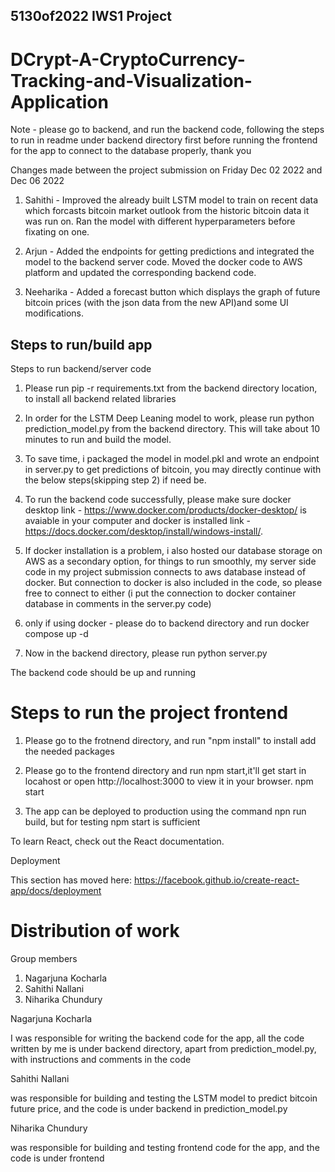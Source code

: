 ## 5130of2022 IWS1 Project

# DCrypt-A-CryptoCurrency-Tracking-and-Visualization-Application

Note - please go to backend, and run the backend code, following the steps to run in readme under backend directory first before running the frontend for the app to connect to the database properly, thank you

Changes made between the project submission on Friday Dec 02 2022 and Dec 06 2022

1. Sahithi - Improved the already built LSTM model to train on recent data which forcasts bitcoin market outlook from the historic bitcoin data it was run on. Ran the model with different hyperparameters before fixating on one.

2. Arjun - Added the endpoints for getting predictions and integrated the model to the backend server code. Moved the docker code to AWS platform and updated the corresponding backend code.

3. Neeharika - Added a forecast button which displays the graph of future bitcoin prices (with the json data from the new API)and some UI modifications.
## Steps to run/build app

Steps to run backend/server code

1. Please run pip -r requirements.txt from the backend directory location, to install all backend related libraries

2. In order for the LSTM Deep Leaning model to work, please run python prediction_model.py from the backend directory. This will take about 10 minutes to run and build the model.

3. To save time, i packaged the model in model.pkl and wrote an endpoint in server.py to get predictions of bitcoin, you may directly continue with the below steps(skipping step 2) if need be.

4. To run the backend code successfully, please make sure docker desktop link - https://www.docker.com/products/docker-desktop/ is avaiable in your computer and docker is installed link - https://docs.docker.com/desktop/install/windows-install/.

5. If docker installation is a problem, i also hosted our database storage on AWS as a secondary option, for things to run smoothly, my server side code in my project submission connects to aws database instead of docker. But connection to docker is also included in the code, so please free to connect to either (i put the connection to docker container database in comments in the server.py code)

6. only if using docker - please do to backend directory and run docker compose up -d

7. Now in the backend directory, please run python server.py

The backend code should be up and running

# Steps to run the project frontend

1. Please go to the frotnend directory, and run "npm install" to install add the needed packages

2. Please go to the frontend directory and run npm start,it'll get start in locahost or open http://localhost:3000 to view it in your browser.
npm start

3. The app can be deployed to production using the command npn run build, but for testing npm start is sufficient

To learn React, check out the React documentation.

Deployment

This section has moved here: https://facebook.github.io/create-react-app/docs/deployment

# Distribution of work

Group members
1. Nagarjuna Kocharla
2. Sahithi Nallani
3. Niharika Chundury

Nagarjuna Kocharla

I was responsible for writing the backend code for the app, all the code written by me is under backend directory, apart from prediction_model.py, with instructions and comments in the code

Sahithi Nallani 

was responsible for building and testing the LSTM model to predict bitcoin future price, and the code is under backend in prediction_model.py

Niharika Chundury

was responsible for building and testing frontend code for the app, and the code is under frontend


